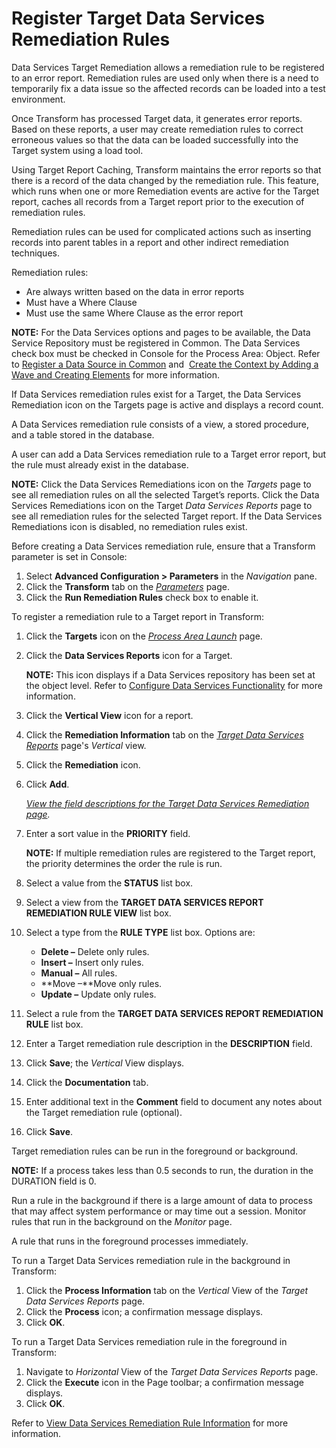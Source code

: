 # Register Target Data Services Remediation Rules

Data Services Target Remediation allows a remediation rule to be
registered to an error report. Remediation rules are used only when
there is a need to temporarily fix a data issue so the affected records
can be loaded into a test environment.

Once Transform has processed Target data, it generates error reports.
Based on these reports, a user may create remediation rules to correct
erroneous values so that the data can be loaded successfully into the
Target system using a load tool.

Using Target Report Caching, Transform maintains the error reports so
that there is a record of the data changed by the remediation rule. This
feature, which runs when one or more Remediation events are active for
the Target report, caches all records from a Target report prior to the
execution of remediation rules.

Remediation rules can be used for complicated actions such as inserting
records into parent tables in a report and other indirect remediation
techniques.

Remediation rules:

  - Are always written based on the data in error reports
  - Must have a Where Clause
  - Must use the same Where Clause as the error report

**NOTE:** For the Data Services options and pages to be available, the
Data Service Repository must be registered in Common. The Data Services
check box must be checked in Console for the Process Area: Object. Refer
to [Register a Data Source in
Common](../../../Platform/Common/Use_Cases/Register_a_Data_Source_in_Common.htm)
and  [Create the Context by Adding a Wave and Creating
Elements](../../Console/Use_Cases/Add_a_Wave_and_Create_Elements.htm)
for more information.

If Data Services remediation rules exist for a Target, the Data Services
Remediation icon on the Targets page is active and displays a record
count.

A Data Services remediation rule consists of a view, a stored procedure,
and a table stored in the database.

A user can add a Data Services remediation rule to a Target error
report, but the rule must already exist in the database.

**NOTE:** Click the Data Services Remediations icon on the *Targets*
page to see all remediation rules on all the selected Target’s reports.
Click the Data Services Remediations icon on the Target *Data Services
Reports* page to see all remediation rules for the selected Target
report. If the Data Services Remediations icon is disabled, no
remediation rules exist.

Before creating a Data Services remediation rule, ensure that a
Transform parameter is set in Console:

1.  Select **Advanced Configuration \> Parameters** in the *Navigation*
    pane.
2.  Click the **Transform** tab on the
    *[Parameters](../../Console/Page_Desc/Parameters.htm)* page.
3.  Click the **Run Remediation Rules** check box to enable it.

To register a remediation rule to a Target report in Transform:

1.  Click the **Targets** icon on the *[Process Area
    Launch](../Page_Desc/Process_Area_Launch.htm)* page.

2.  Click the **Data Services Reports** icon for a Target.
    
    **NOTE:** This icon displays if a Data Services repository has been
    set at the object level. Refer to [Configure Data Services
    Functionality](../../Console/Config/Configure_Data_Services_Functionality.htm)
    for more information.

3.  Click the **Vertical View** icon for a report.

4.  Click the **Remediation Information** tab on the *[Target Data
    Services Reports](../Page_Desc/Target_Data_Services_Reports_H.htm)*
    page's *Vertical* view.

5.  Click the **Remediation** icon.

6.  Click **Add**.
    
    *[View the field descriptions for the Target Data Services
    Remediation page](../Page_Desc/Target_DS_Remediation_H.htm).*

7.  Enter a sort value in the **PRIORITY** field.
    
    **NOTE:** If multiple remediation rules are registered to the Target
    report, the priority determines the order the rule is run.

8.  Select a value from the
    **<span id="Status" class="popUpLink">STATUS</span>** list box.

9.  Select a view from the **TARGET DATA SERVICES REPORT REMEDIATION
    RULE VIEW** list box.

10. Select a type from the **RULE TYPE** list box. Options are:
    
      - **Delete –** Delete only rules.
      - **Insert –** Insert only rules.
      - **Manual –** All rules.
      - **Move –**Move only rules.
      - **Update –** Update only rules.

11. Select a rule from the **TARGET DATA SERVICES REPORT REMEDIATION
    RULE** list box.

12. Enter a Target remediation rule description in the **DESCRIPTION**
    field.

13. Click **Save**; the *Vertical* View displays.

14. Click the **Documentation** tab.

15. Enter additional text in the **Comment** field to document any notes
    about the Target remediation rule (optional).

16. Click **Save**.

Target remediation rules can be run in the foreground or background.

<span style="font-weight: bold;">NOTE:</span> If a process takes less
than 0.5 seconds to run, the duration in the DURATION field is 0.

Run a rule in the background if there is a large amount of data to
process that may affect system performance or may time out a session.
Monitor rules that run in the background on the *Monitor* page.

A rule that runs in the foreground processes immediately.

To run a Target Data Services remediation rule in the background in
Transform:

1.  Click the **Process Information** tab on the *Vertical* View of the
    *Target Data Services Reports* page.
2.  Click the **Process** icon; a confirmation message displays.
3.  Click **OK**.

To run a Target Data Services remediation rule in the foreground in
Transform:

1.  Navigate to *Horizontal* View of the *Target Data Services Reports*
    page.
2.  Click the **Execute** icon in the Page toolbar; a confirmation
    message displays.
3.  Click **OK**.

Refer to [View Data Services Remediation Rule
Information](View_DS_Remediation_Rule_Information.htm) for more
information.
